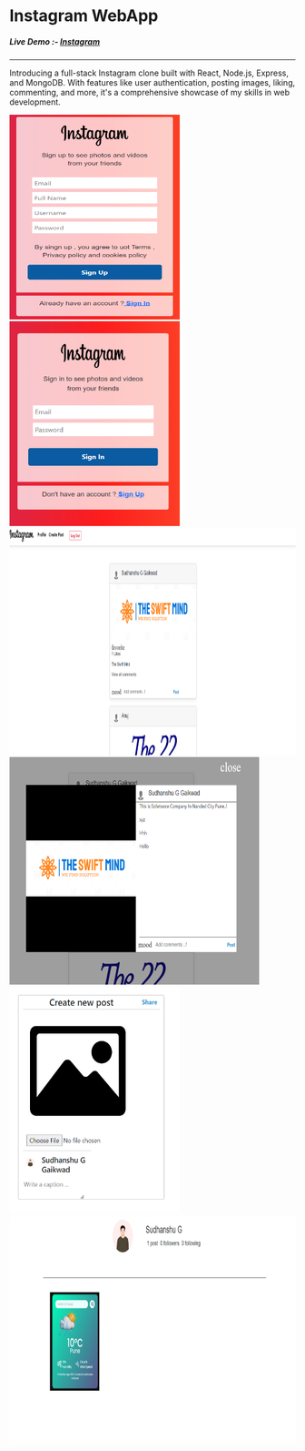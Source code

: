 
<h1>Instagram WebApp</h1>
<h5>Live Demo :- <a href="https://weather-app-9xwb.onrender.com">Instagram</a></h5>

<hr></hr>

 Introducing a full-stack Instagram clone built with React, Node.js, Express, and MongoDB. With features like user authentication, posting images, liking, commenting, and more, it's a comprehensive showcase of my skills in web development. 
 


<img src="https://github.com/sudhanshu1313/Instagramclone/blob/main/insta01.png" alt="Shopping Mart 1" width="300" height="360px">
<img src="https://github.com/sudhanshu1313/Instagramclone/blob/main/insta02.png" alt="Shopping Mart 2" width="300" height="360px">

<img src="https://github.com/sudhanshu1313/Instagramclone/blob/main/insta03.png" alt="Shopping Mart 1" width="530" height="400px">
<img src="https://github.com/sudhanshu1313/Instagramclone/blob/main/insta04.png" alt="Shopping Mart 2" width="440" height="400px">


<img src="https://github.com/sudhanshu1313/Instagramclone/blob/main/insta05.png" alt="Shopping Mart 1" width="300" height="400px">
<img src="https://github.com/sudhanshu1313/Instagramclone/blob/main/insta06.png" alt="Shopping Mart 2" width="540" height="400px">

